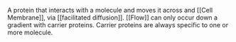 A protein that interacts with a molecule and moves it across and [[Cell Membrane]], via [[facilitated diffusion]]. [[Flow]] can only occur down a gradient with carrier proteins. Carrier proteins are always specific to one or more molecule.